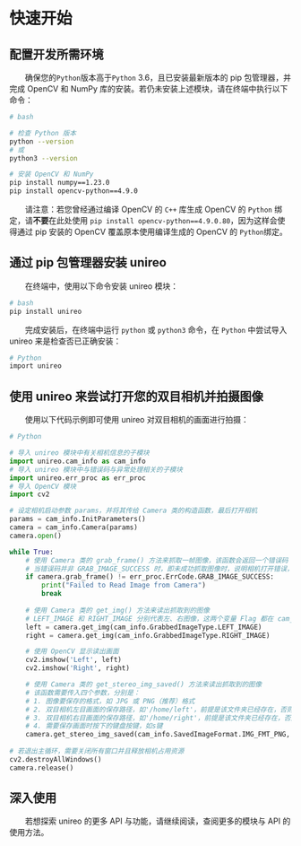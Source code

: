 # 快速开始

## 配置开发所需环境
&emsp;&emsp;确保您的`Python`版本高于`Python` 3.6，且已安装最新版本的 pip 包管理器，并完成 OpenCV 和 NumPy 库的安装。若仍未安装上述模块，请在终端中执行以下命令：

``` bash
# bash

# 检查 Python 版本
python --version
# 或
python3 --version

# 安装 OpenCV 和 NumPy
pip install numpy==1.23.0
pip install opencv-python==4.9.0
```

&emsp;&emsp;请注意：若您曾经通过编译 OpenCV 的 `C++` 库生成 OpenCV 的 `Python` 绑定，请**不要**在此处使用 `pip install opencv-python==4.9.0.80`，因为这样会使得通过 pip 安装的 OpenCV 覆盖原本使用编译生成的 OpenCV 的 `Python`绑定。

## 通过 pip 包管理器安装 unireo
&emsp;&emsp;在终端中，使用以下命令安装 unireo 模块：

``` bash
# bash
pip install unireo
```

&emsp;&emsp;完成安装后，在终端中运行 `python` 或 `python3` 命令，在 `Python` 中尝试导入 unireo 来是检查否已正确安装：

``` bash
# Python
import unireo
```

## 使用 unireo 来尝试打开您的双目相机并拍摄图像
&emsp;&emsp;使用以下代码示例即可使用 unireo 对双目相机的画面进行拍摄：

``` Python
# Python

# 导入 unireo 模块中有关相机信息的子模块
import unireo.cam_info as cam_info
# 导入 unireo 模块中与错误码与异常处理相关的子模块
import unireo.err_proc as err_proc
# 导入 OpenCV 模块
import cv2

# 设定相机启动参数 params，并将其传给 Camera 类的构造函数，最后打开相机
params = cam_info.InitParameters()
camera = cam_info.Camera(params)
camera.open()

while True:
    # 使用 Camera 类的 grab_frame() 方法来抓取一帧图像，该函数会返回一个错误码
    # 当错误码并非 GRAB_IMAGE_SUCCESS 时，即未成功抓取图像时，说明相机打开错误，即退出循环
    if camera.grab_frame() != err_proc.ErrCode.GRAB_IMAGE_SUCCESS:
        print("Failed to Read Image from Camera")
        break
    
    # 使用 Camera 类的 get_img() 方法来读出抓取到的图像
    # LEFT_IMAGE 和 RIGHT_IMAGE 分别代表左、右图像，这两个变量 Flag 都在 cam_info 的 GrabbedImageType 类中定义
    left = camera.get_img(cam_info.GrabbedImageType.LEFT_IMAGE)
    right = camera.get_img(cam_info.GrabbedImageType.RIGHT_IMAGE)

    # 使用 OpenCV 显示读出画面
    cv2.imshow('Left', left)
    cv2.imshow('Right', right)

    # 使用 Camera 类的 get_stereo_img_saved() 方法来读出抓取到的图像
    # 该函数需要传入四个参数，分别是：
    # 1. 图像要保存的格式，如 JPG 或 PNG（推荐）格式
    # 2. 双目相机左目画面的保存路径，如'/home/left'，前提是该文件夹已经存在，否则无法保存
    # 3. 双目相机右目画面的保存路径，如'/home/right'，前提是该文件夹已经存在，否则无法保存
    # 4. 需要保存画面时按下的键盘按键，如s键
    camera.get_stereo_img_saved(cam_info.SavedImageFormat.IMG_FMT_PNG, '/home/left', '/home/right', 's')
    
# 若退出主循环，需要关闭所有窗口并且释放相机占用资源
cv2.destroyAllWindows()
camera.release()
```

## 深入使用
&emsp;&emsp;若想探索 unireo 的更多 API 与功能，请继续阅读，查阅更多的模块与 API 的使用方法。